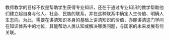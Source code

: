 教师教学的目标不仅是帮助学生获得专业知识，还在于通过专业知识的教学帮助他们建立起自身与他人、社会、民族的联系，并在这种联系中确定人生价值、明确人生志向。为此，需要在讲清知识本身的基础上讲清知识的价值，亦即讲清这门学问在知识体系中的地位，其能帮助人类认知或解决哪类问题，与国家的未来发展有何关联。